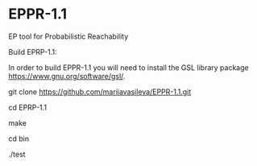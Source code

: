 # EPPR-1.1

EP tool for Probabilistic Reachability

Build EPRP-1.1:

In order to build EPPR-1.1 you will need to install the GSL library package https://www.gnu.org/software/gsl/.

git clone https://github.com/mariiavasileva/EPPR-1.1.git

cd EPRP-1.1

make

cd bin

./test
